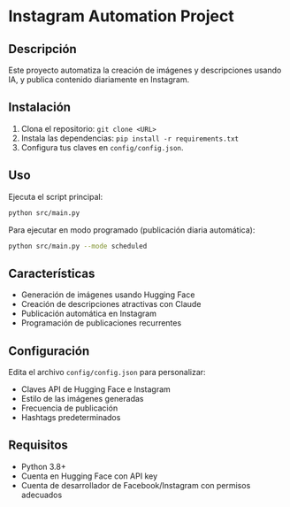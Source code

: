 # Instagram Automation Project

## Descripción
Este proyecto automatiza la creación de imágenes y descripciones usando IA, y publica contenido diariamente en Instagram.

## Instalación
1. Clona el repositorio: `git clone <URL>`
2. Instala las dependencias: `pip install -r requirements.txt`
3. Configura tus claves en `config/config.json`.

## Uso
Ejecuta el script principal:

```bash
python src/main.py
```

Para ejecutar en modo programado (publicación diaria automática):

```bash
python src/main.py --mode scheduled
```

## Características
- Generación de imágenes usando Hugging Face
- Creación de descripciones atractivas con Claude
- Publicación automática en Instagram
- Programación de publicaciones recurrentes

## Configuración
Edita el archivo `config/config.json` para personalizar:
- Claves API de Hugging Face e Instagram
- Estilo de las imágenes generadas
- Frecuencia de publicación
- Hashtags predeterminados

## Requisitos
- Python 3.8+
- Cuenta en Hugging Face con API key
- Cuenta de desarrollador de Facebook/Instagram con permisos adecuados